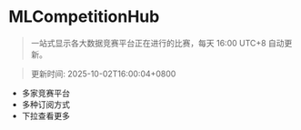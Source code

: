 # MLCompetitionHub

> 一站式显示各大数据竞赛平台正在进行的比赛，每天 16:00 UTC+8 自动更新。
  
> 更新时间: 2025-10-02T16:00:04+0800 

* 多家竞赛平台
* 多种订阅方式
* 下拉查看更多